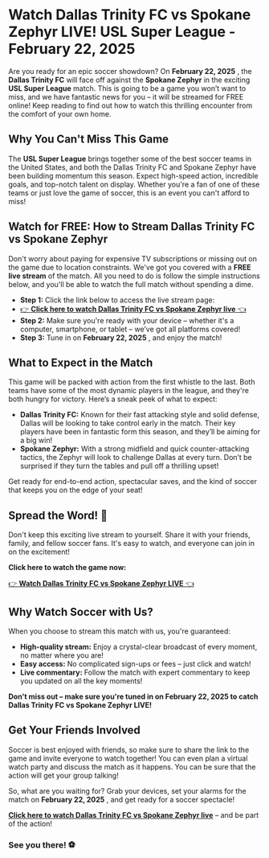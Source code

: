 # Watch Dallas Trinity FC vs Spokane Zephyr LIVE! USL Super League - February 22, 2025

Are you ready for an epic soccer showdown? On **February 22, 2025** , the **Dallas Trinity FC** will face off against the **Spokane Zephyr** in the exciting **USL Super League** match. This is going to be a game you won’t want to miss, and we have fantastic news for you – it will be streamed for FREE online! Keep reading to find out how to watch this thrilling encounter from the comfort of your own home.

## Why You Can't Miss This Game

The **USL Super League** brings together some of the best soccer teams in the United States, and both the Dallas Trinity FC and Spokane Zephyr have been building momentum this season. Expect high-speed action, incredible goals, and top-notch talent on display. Whether you're a fan of one of these teams or just love the game of soccer, this is an event you can't afford to miss!

## Watch for FREE: How to Stream Dallas Trinity FC vs Spokane Zephyr

Don't worry about paying for expensive TV subscriptions or missing out on the game due to location constraints. We've got you covered with a **FREE live stream** of the match. All you need to do is follow the simple instructions below, and you'll be able to watch the full match without spending a dime.

- **Step 1:** Click the link below to access the live stream page:
- [👉 **Click here to watch Dallas Trinity FC vs Spokane Zephyr live** 👈](https://tinyurl.com/livestreamfreeo?st=Dallas+Trinity+FC+vs+Spokane+Zephyr&si=gh)
- **Step 2:** Make sure you're ready with your device – whether it's a computer, smartphone, or tablet – we’ve got all platforms covered!
- **Step 3:** Tune in on **February 22, 2025** , and enjoy the match!

## What to Expect in the Match

This game will be packed with action from the first whistle to the last. Both teams have some of the most dynamic players in the league, and they're both hungry for victory. Here’s a sneak peek of what to expect:

- **Dallas Trinity FC:** Known for their fast attacking style and solid defense, Dallas will be looking to take control early in the match. Their key players have been in fantastic form this season, and they’ll be aiming for a big win!
- **Spokane Zephyr:** With a strong midfield and quick counter-attacking tactics, the Zephyr will look to challenge Dallas at every turn. Don’t be surprised if they turn the tables and pull off a thrilling upset!

Get ready for end-to-end action, spectacular saves, and the kind of soccer that keeps you on the edge of your seat!

## Spread the Word! 📢

Don't keep this exciting live stream to yourself. Share it with your friends, family, and fellow soccer fans. It's easy to watch, and everyone can join in on the excitement!

**Click here to watch the game now:**

[👉 **Watch Dallas Trinity FC vs Spokane Zephyr LIVE** 👈](https://tinyurl.com/livestreamfreeo?st=Dallas+Trinity+FC+vs+Spokane+Zephyr&si=gh)

## Why Watch Soccer with Us?

When you choose to stream this match with us, you're guaranteed:

- **High-quality stream:** Enjoy a crystal-clear broadcast of every moment, no matter where you are!
- **Easy access:** No complicated sign-ups or fees – just click and watch!
- **Live commentary:** Follow the match with expert commentary to keep you updated on all the key moments!

**Don't miss out – make sure you're tuned in on February 22, 2025 to catch Dallas Trinity FC vs Spokane Zephyr LIVE!**

## Get Your Friends Involved

Soccer is best enjoyed with friends, so make sure to share the link to the game and invite everyone to watch together! You can even plan a virtual watch party and discuss the match as it happens. You can be sure that the action will get your group talking!

So, what are you waiting for? Grab your devices, set your alarms for the match on **February 22, 2025** , and get ready for a soccer spectacle!

[**Click here to watch Dallas Trinity FC vs Spokane Zephyr live**](https://tinyurl.com/livestreamfreeo?st=Dallas+Trinity+FC+vs+Spokane+Zephyr&si=gh) – and be part of the action!

### See you there! ⚽️
